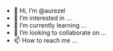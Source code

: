 - 👋 Hi, I’m @aurezel
- 👀 I’m interested in ...
- 🌱 I’m currently learning ...
- 💞️ I’m looking to collaborate on ...
- 📫 How to reach me ...

<!---
aurezel/aurezel is a ✨ special ✨ repository because its `README.md` (this file) appears on your GitHub profile.
You can click the Preview link to take a look at your changes.
--->

